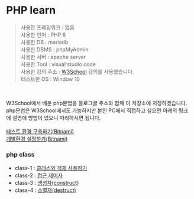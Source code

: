 # PHP learn

>사용한 프레임워크 : 없음<br>
>사용한 언어 : PHP 8<br>
>사용한 DB : mariadb<br>
>사용한 DBMS : phpMyAdmin<br>
>사용한 서버 : apache server<br>
>사용한 Tool : visual studio code<br>
>사용한 강의 주소 : <a href="https://www.w3schools.com/php/php_ref_overview.asp">W3School</a> 강의를 사용했습니다.<br>
>테스트한 OS : Window 10<br>
<br>

W3School에서 배운 php문법을 블로그글 주소와 함께 이 저장소에 저장하겠습니다. <br>
php문법은 W3School에서도 가능하지만 본인 PC에서 직접하고 싶으면 아래의 링크에 설명에 방법이 있으니 따라하시면 됩니다.<br><br>
<a href="https://juniorprogram.tistory.com/70">테스트 환경 구축하기(Bitnami)</a><br>
<a href="https://juniorprogram.tistory.com/71">개발환경 설정하기(Bitnami)</a><br>

### php class
  * class-1 : <a href="https://juniorprogram.tistory.com/96">클래스와 객체 사용하기</a>
  * class-2 : <a href="https://juniorprogram.tistory.com/97">접근 제어자</a>
  * class-3 : <a href="https://juniorprogram.tistory.com/109">생성자(construct)</a>
  * class-4 : <a href="https://juniorprogram.tistory.com/110">소멸자(destruct)</a>
